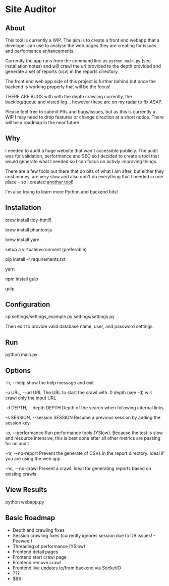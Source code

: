 # Site Auditor

## About

This tool is currently a WIP. The aim is to create a front end webapp that a developer can use to analyse the web pages they are creating for issues and performance enhancements. 

Currently the app runs from the command line as `python main.py` (see installation notes) and will crawl the url provided to the depth provided and generate a set of reports (csv) in the reports directory.

The front end web app side of this project is further behind but once the backend is working properly that will be the focus!

THERE ARE BUGS with with the depth crawling currently, the backlog/queue and visted log... however these are on my radar to fix ASAP. 

Please feel free to submit PRs and bugs/issues, but as this is currently a WIP I may need to drop features or change direction at a short notice. There will be a roadmap in the near future.

## Why

I needed to audit a huge website that wan't accessible publicly. The audit was for validation, performance and SEO so I decided to create a tool that would generate what I needed so I can focus on activly improving things.

There are a few tools out there that do bits of what I am after, but either they cost money, are very slow and also don't do everything that I needed in one place - so I created [another tool](https://xkcd.com/927/)!

I'm also trying to learn more Python and backend bits!

## Installation

brew install tidy-html5

brew install phantomjs

brew install yarn

setup a virtualenvironment (preferable)

pip install -r requirements.txt

yarn

npm install gulp

gulp

## Configuration

cp settings/settings_example.py settings/settings.py

Then edit to provide valid database name, user, and password settings.

## Run

python main.py

## Options

-h, --help show the help message and exit

-u URL, --url URL The URL to start the crawl with. 0 depth (see -d) will crawl only the input URL

-d DEPTH, --depth DEPTH Depth of the search when following internal links

-s SESSION, --session SESSION Resume a previous session by adding the session key

-p, --performance Run performance tools (YSlow). Because the test is slow and resource intensive, this is best done after all other metrics are passing for an audit

-nr, --no-report Prevent the generate of CSVs in the report directory. Ideal if you are using the web app

-nc, --no-crawl Prevent a crawl. Ideal for generating reports based on existing crawls

## View Results

python webapp.py


## Basic Roadmap

- Depth and crawling fixes
- Session crawling fixes (currently ignores session due to DB issues! - Peewee!)
- Threading of performance (YSlow)
- Frontend detail pages
- Frontend start crawl page
- Frontend remove crawl
- Frontend live updates to/from backend via SocketIO
- ???
- $$$